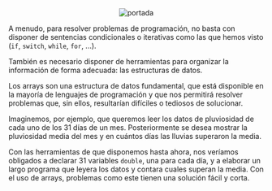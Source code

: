 <div style="text-align:center;">
    <img src="../../img/ud04/cover04.png" alt="portada" style="max-width:50%;" />
</div>

A menudo, para resolver problemas de programación, no basta con disponer de sentencias condicionales o iterativas como las que hemos visto (`if`, `switch`, `while`, `for`, ...).

También es necesario disponer de herramientas para organizar la información de forma adecuada: las estructuras de datos.

Los arrays son una estructura de datos fundamental, que está disponible en la mayoría de lenguajes de programación y que nos permitirá resolver problemas que, sin ellos, resultarían difíciles o tediosos de solucionar.

Imaginemos, por ejemplo, que queremos leer los datos de pluviosidad de cada uno de los 31 días de un mes. Posteriormente se desea mostrar la pluviosidad media del mes y en cuántos días las lluvias superaron la media.

Con las herramientas de que disponemos hasta ahora, nos veríamos obligados a declarar 31 variables `double`, una para cada día, y a elaborar un largo programa que leyera los datos y contara cuales superan la media. Con el uso de arrays, problemas como este tienen una solución fácil y corta.
